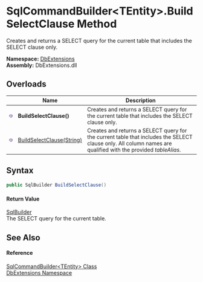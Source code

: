 SqlCommandBuilder&lt;TEntity>.BuildSelectClause Method
======================================================
Creates and returns a SELECT query for the current table that includes the SELECT clause only.
  
**Namespace:** [DbExtensions][1]  
**Assembly:** DbExtensions.dll

Overloads
---------

|                  | Name                           | Description                                                                                                                                                   |
| ---------------- | ------------------------------ | ------------------------------------------------------------------------------------------------------------------------------------------------------------- |
| ![Public method] | **BuildSelectClause()**        | Creates and returns a SELECT query for the current table that includes the SELECT clause only.                                                                |
| ![Public method] | [BuildSelectClause(String)][2] | Creates and returns a SELECT query for the current table that includes the SELECT clause only. All column names are qualified with the provided *tableAlias*. |


Syntax
------

```csharp
public SqlBuilder BuildSelectClause()
```

#### Return Value
[SqlBuilder][3]  
The SELECT query for the current table.

See Also
--------

#### Reference
[SqlCommandBuilder&lt;TEntity> Class][4]  
[DbExtensions Namespace][1]  

[1]: ../README.md
[2]: BuildSelectClause_1.md
[3]: ../SqlBuilder/README.md
[4]: README.md
[Public method]: ../../icons/pubmethod.svg "Public method"